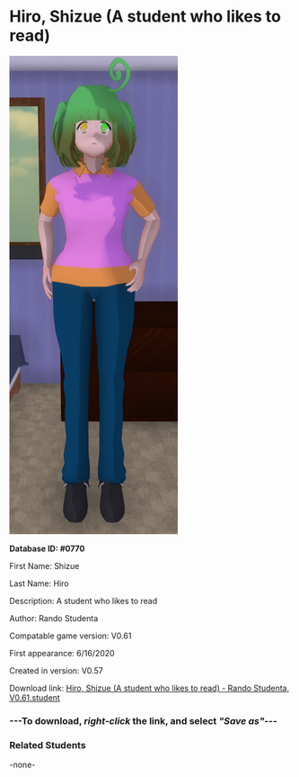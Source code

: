# Hiro, Shizue (A student who likes to read)

<img src="../../Files/Images/Hiro, Shizue (A student who likes to read).png" title="Hiro, Shizue (A student who likes to read) - Rando Studenta, V0.61">

**Database ID: #0770**

First Name: Shizue

Last Name: Hiro

Description: A student who likes to read

Author: Rando Studenta

Compatable game version: V0.61

First appearance: 6/16/2020

Created in version: V0.57

Download link: <a href="https://raw.githubusercontent.com/Arbiter1223/Daigaku-Gurashi-Custom-Students/master/Files/Student%20Files/Hiro%2C%20Shizue%20(A%20student%20who%20likes%20to%20read)%20-%20Rando%20Studenta%2C%20V0.61.student">Hiro, Shizue (A student who likes to read) - Rando Studenta, V0.61.student</a>

### ---**To download, _right-click_ the link, and select _"Save as"_**---

### Related Students

-none-
